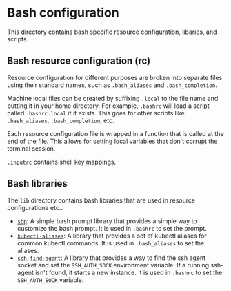 # Bash configuration

This directory contains bash specific resource configuration, libaries, and
scripts.

## Bash resource configuration (rc)

Resource configuration for different purposes are broken into separate files
using their standard names, such as `.bash_aliases` and `.bash_completion`.

Machine local files can be created by suffixing `.local` to the file name and
putting it in your home directory. For example, `.bashrc` will load a script
called `.bashrc.local` if it exists. This goes for other scripts like
`.bash_aliases`, `.bash_completion`, etc.

Each resource configuration file is wrapped in a function that is called at the
end of the file. This allows for setting local variables that don't corrupt the
terminal session.

`.inputrc` contains shell key mappings.

## Bash libraries

The `lib` directory contains bash libraries that are used in resource
configuratione etc..

- [`sbp`]: A simple bash prompt library that provides a simple way to customize
  the bash prompt. It is used in `.bashrc` to set the prompt.
- [`kubectl-aliases`]: A library that provides a set of kubectl aliases for
  common kubectl commands. It is used in `.bash_aliases` to set the aliases.
- [`ssh-find-agent`]: A library that provides a way to find the ssh agent socket
  and set the `SSH_AUTH_SOCK` environment variable. If a running ssh-agent isn't
  found, it starts a new instance. It is used in `.bashrc` to set the
  `SSH_AUTH_SOCK` variable.

[`sbp`]: https://github.com/brujoand/sbp
[`kubectl-aliases`]: https://github.com/ahmetb/kubectl-aliases
[`ssh-find-agent`]: https://github.com/wwalker/ssh-find-agent
